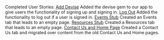 Completed User Stories:
[Add Devise](https://www.pivotaltracker.com/story/show/132282915) Added the devise gem to our app to give users the functionality of signing up and signing in.
[Log Out](https://www.pivotaltracker.com/story/show/133202531) Added the functionality to log out if a user is signed in.
[Events Stub](https://www.pivotaltracker.com/story/show/133198985) Created an Events tab that leads to an empty page.
[Resources Stub](https://www.pivotaltracker.com/story/show/133198901) Created a Resources tab that leads to an empty page.
[Contact Us and Home Page](https://www.pivotaltracker.com/story/show/132293565) Created a Contact Us tab and migrated over content from the old Contact Us and Home pages.